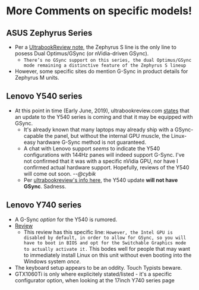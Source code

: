More Comments on specific models!
=================================

ASUS Zephyrus Series
----------------------
* Per a [UltrabookReview note](https://www.ultrabookreview.com/26602-asus-rog-zephyrus-m-gu502/), the Zephyrus S line is the only line to posess Dual Optimus/GSync (or nVidia-driven GSync).
  * `There’s no GSync support on this series, the dual Optimus/GSync mode remaining a distinctive feature of the Zephyrus S lineup`
* However, some specific sites do mention G-Sync in product details for Zephyrus M units.

Lenovo Y540 series
------------------
* At this point in time (Early June, 2019), ultrabookreview.com [states](https://www.ultrabookreview.com/24355-lenovo-legion-y740-y540/) that an update to the Y540 series is coming and that it may be equipped with GSync. 
  * It's already known that many laptops may already ship with a GSync-capable the panel, but without the internal GPU muscle, the Linux-easy hardware G-Sync method is not guaranteed.
  * A chat with Lenovo support *seems* to indicate the Y540 configurations with 144Hz panes will indeed support G-Sync. I've not confirmed that it was with a specific nVidia GPU, nor have I confirmed actual hardware support. Hopefully, reviews of the Y540 will come out soon. *--@cybik*
  * Per [ultrabookreview's info here](https://www.ultrabookreview.com/26623-nvidia-gtx-1650-1660-ti-laptops/), the Y540 update **will not have GSync**. Sadness.

Lenovo Y740 series
------------------
* A G-Sync *option* for the Y540 is rumored.
* [Review](https://www.ultrabookreview.com/26518-lenovo-legion-y740-review/)
  * This review has this specific line: `However, the Intel GPU is disabled by default, in order to allow for GSync, so you will have to boot in BIOS and opt for the Switchable Graphics mode to actually activate it.` This bodes well for people that may want to immediately install Linux on this unit without even booting into the Windows system *once*.
* The keyboard setup appears to be an oddity. Touch Typists beware.
* GTX1060Ti is only where explicitely stated/listed - it's a specific configurator option, when looking at the 17inch Y740 series page
